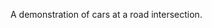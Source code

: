 [logo]: https://github.com/sayersauce/Traffic/res/title.png
A demonstration of cars at a road intersection.

